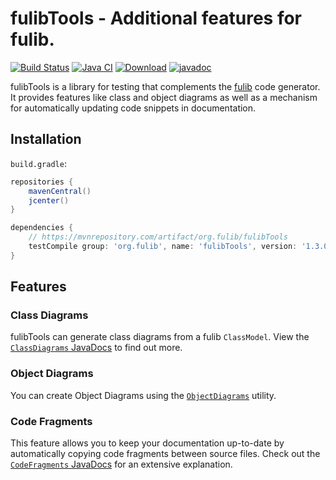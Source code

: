 # fulibTools - Additional features for fulib.

[![Build Status](https://travis-ci.org/fujaba/fulibTools.svg?branch=master)](https://travis-ci.org/fujaba/fulibTools)
[![Java CI](https://github.com/fujaba/fulibTools/workflows/Java%20CI/badge.svg)](https://github.com/fujaba/fulibTools/actions)
[![Download](https://api.bintray.com/packages/fujaba/maven/fulibTools/images/download.svg)](https://bintray.com/fujaba/maven/fulibTools/_latestVersion "Download")
[![javadoc](https://javadoc.io/badge2/org.fulib/fulibTools/javadoc.svg)](https://javadoc.io/doc/org.fulib/fulibTools)

fulibTools is a library for testing that complements the [fulib](https://github.com/fujaba/fulib) code generator.
It provides features like class and object diagrams as well as a mechanism for automatically updating code snippets in documentation.

## Installation

`build.gradle`:

```groovy
repositories {
    mavenCentral()
    jcenter()
}
```

```groovy
dependencies {
    // https://mvnrepository.com/artifact/org.fulib/fulibTools
    testCompile group: 'org.fulib', name: 'fulibTools', version: '1.3.0'
}
```

## Features

### Class Diagrams

fulibTools can generate class diagrams from a fulib `ClassModel`.
View the [`ClassDiagrams` JavaDocs](https://javadoc.io/doc/org.fulib/fulibTools/latest/org/fulib/tools/ClassDiagrams.html) to find out more.

### Object Diagrams

You can create Object Diagrams using the [`ObjectDiagrams`](https://javadoc.io/doc/org.fulib/fulibTools/latest/org/fulib/tools/ObjectDiagrams.html) utility.

### Code Fragments

This feature allows you to keep your documentation up-to-date by automatically copying code fragments between source files.
Check out the [`CodeFragments` JavaDocs](https://javadoc.io/doc/org.fulib/fulibTools/latest/org/fulib/tools/CodeFragments.html) for an extensive explanation.
